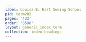 ```yaml
---
label: Louisa B. Hart Sewing School
pid: term202
pages: '433'
order: '0598'
layout: generic_index_term
collection: index-headings
---
```

